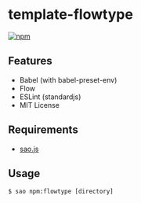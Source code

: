 # template-flowtype

[![npm](https://img.shields.io/npm/v/template-flowtype.svg)](https://www.npmjs.com/package/template-flowtype)

## Features

- Babel (with babel-preset-env)
- Flow
- ESLint (standardjs)
- MIT License

## Requirements

- [sao.js](sao.js.org)

## Usage

```console
$ sao npm:flowtype [directory]
```
